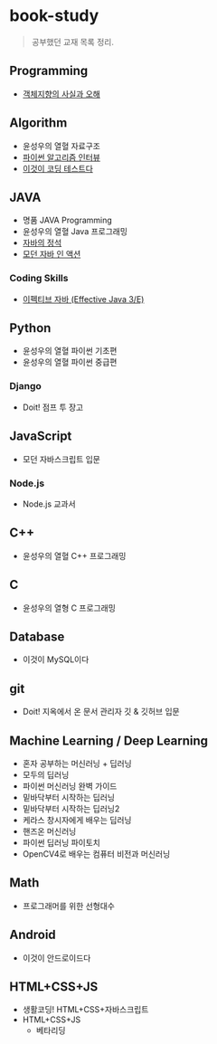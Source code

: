 # book-study

> 공부했던 교재 목록 정리.

## Programming

- [객체지향의 사실과 오해](./객체지향의_사실과_오해/README.md)

## Algorithm

- 윤성우의 열혈 자료구조
- [파이썬 알고리즘 인터뷰](https://github.com/Cho-D-YoungRae/AlgorithmStudy/tree/main/leetcode)
- [이것이 코딩 테스트다](books/이것이_코딩_테스트다/README.md)

## JAVA

- 명품 JAVA Programming
- 윤성우의 열혈 Java 프로그래밍
- [자바의 정석](books/자바의_정석/README.md)
- [모던 자바 인 액션](books/모던_자바_인_액션/README.md)

### Coding Skills

- [이펙티브 자바 (Effective Java 3/E)](books/이펙티브_자바_3E/README.md)

## Python

- 윤성우의 열혈 파이썬 기초편
- 윤성우의 열혈 파이썬 중급편

### Django

- Doit! 점프 투 장고

## JavaScript

- 모던 자바스크립트 입문

### Node.js

- Node.js 교과서

## C++

- 윤성우의 열혈 C++ 프로그래밍

## C

- 윤성우의 열형 C 프로그래밍

## Database

- 이것이 MySQL이다

## git

- Doit! 지옥에서 온 문서 관리자 깃 & 깃허브 입문

## Machine Learning / Deep Learning

- 혼자 공부하는 머신러닝 + 딥러닝
- 모두의 딥러닝
- 파이썬 머신러닝 완벽 가이드
- 밑바닥부터 시작하는 딥러닝
- 밑바닥부터 시작하는 딥러닝2
- 케라스 창시자에게 배우는 딥러닝
- 핸즈온 머신러닝
- 파이썬 딥러닝 파이토치
- OpenCV4로 배우는 컴퓨터 비전과 머신러닝

## Math

- 프로그래머를 위한 선형대수

## Android

- 이것이 안드로이드다

## HTML+CSS+JS

- 생활코딩! HTML+CSS+자바스크립트
- HTML+CSS+JS
  - 베타리딩
